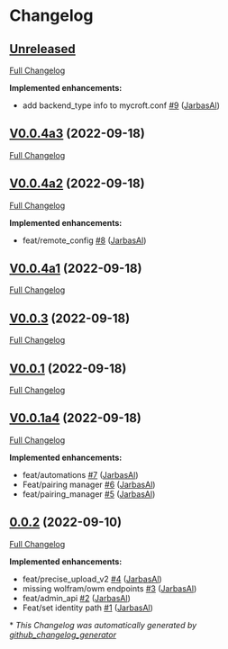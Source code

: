 # Changelog

## [Unreleased](https://github.com/OpenVoiceOS/selene_api/tree/HEAD)

[Full Changelog](https://github.com/OpenVoiceOS/selene_api/compare/V0.0.4a3...HEAD)

**Implemented enhancements:**

- add backend\_type info to mycroft.conf [\#9](https://github.com/OpenVoiceOS/selene_api/pull/9) ([JarbasAl](https://github.com/JarbasAl))

## [V0.0.4a3](https://github.com/OpenVoiceOS/selene_api/tree/V0.0.4a3) (2022-09-18)

[Full Changelog](https://github.com/OpenVoiceOS/selene_api/compare/V0.0.4a2...V0.0.4a3)

## [V0.0.4a2](https://github.com/OpenVoiceOS/selene_api/tree/V0.0.4a2) (2022-09-18)

[Full Changelog](https://github.com/OpenVoiceOS/selene_api/compare/V0.0.4a1...V0.0.4a2)

**Implemented enhancements:**

- feat/remote\_config [\#8](https://github.com/OpenVoiceOS/selene_api/pull/8) ([JarbasAl](https://github.com/JarbasAl))

## [V0.0.4a1](https://github.com/OpenVoiceOS/selene_api/tree/V0.0.4a1) (2022-09-18)

[Full Changelog](https://github.com/OpenVoiceOS/selene_api/compare/V0.0.3...V0.0.4a1)

## [V0.0.3](https://github.com/OpenVoiceOS/selene_api/tree/V0.0.3) (2022-09-18)

[Full Changelog](https://github.com/OpenVoiceOS/selene_api/compare/V0.0.1...V0.0.3)

## [V0.0.1](https://github.com/OpenVoiceOS/selene_api/tree/V0.0.1) (2022-09-18)

[Full Changelog](https://github.com/OpenVoiceOS/selene_api/compare/V0.0.1a4...V0.0.1)

## [V0.0.1a4](https://github.com/OpenVoiceOS/selene_api/tree/V0.0.1a4) (2022-09-18)

[Full Changelog](https://github.com/OpenVoiceOS/selene_api/compare/0.0.2...V0.0.1a4)

**Implemented enhancements:**

- feat/automations [\#7](https://github.com/OpenVoiceOS/selene_api/pull/7) ([JarbasAl](https://github.com/JarbasAl))
- Feat/pairing manager [\#6](https://github.com/OpenVoiceOS/selene_api/pull/6) ([JarbasAl](https://github.com/JarbasAl))
- feat/pairing\_manager [\#5](https://github.com/OpenVoiceOS/selene_api/pull/5) ([JarbasAl](https://github.com/JarbasAl))

## [0.0.2](https://github.com/OpenVoiceOS/selene_api/tree/0.0.2) (2022-09-10)

[Full Changelog](https://github.com/OpenVoiceOS/selene_api/compare/a4dbde9e07343bbff10ce7072e89d0e56c36ce78...0.0.2)

**Implemented enhancements:**

- feat/precise\_upload\_v2 [\#4](https://github.com/OpenVoiceOS/selene_api/pull/4) ([JarbasAl](https://github.com/JarbasAl))
- missing wolfram/owm endpoints [\#3](https://github.com/OpenVoiceOS/selene_api/pull/3) ([JarbasAl](https://github.com/JarbasAl))
- feat/admin\_api [\#2](https://github.com/OpenVoiceOS/selene_api/pull/2) ([JarbasAl](https://github.com/JarbasAl))
- Feat/set identity path [\#1](https://github.com/OpenVoiceOS/selene_api/pull/1) ([JarbasAl](https://github.com/JarbasAl))



\* *This Changelog was automatically generated by [github_changelog_generator](https://github.com/github-changelog-generator/github-changelog-generator)*
